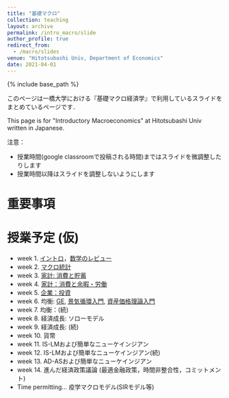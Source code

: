 ```yaml
---
title: "基礎マクロ"
collection: teaching
layout: archive
permalink: /intro_macro/slide
author_profile: true
redirect_from:
  - /macro/slides
venue: "Hitotsubashi Univ, Department of Economics"
date: 2021-04-01
---
```




{% include base_path %}


このページは一橋大学における『基礎マクロ経済学』で利用しているスライドをまとめているページです．

This page is for "Introductory Macroeconomics" at Hitotsubashi Univ written in Japanese.

注意：
* 授業時間(google classroomで投稿される時間)まではスライドを微調整したりします
* 授業時間以降はスライドを調整しないようにします

# 重要事項


# 授業予定 (仮)  

* week 1. [イントロ](https://masashihino.github.io/files/teaching/intro_macro/1intro/intro.pdf)，[数学のレビュー](https://masashihino.github.io/files/teaching/intro_macro/2math/math.pdf)   
* week 2. [マクロ統計](https://masashihino.github.io/files/teaching/intro_macro/3macro_stat/macro_stats.pdf)
* week 3. [家計: 消費と貯蓄](https://masashihino.github.io/files/teaching/intro_macro/4consumption/consumption_saving.pdf)
* week 4. [家計：消費と余暇・労働](https://masashihino.github.io/files/teaching/intro_macro/5labor/labor.pdf)
* week 5. [企業：投資](https://masashihino.github.io/files/teaching/intro_macro/6investment/investment.pdf)
* week 6. 均衡: [GE](https://masashihino.github.io/files/teaching/intro_macro/7GE/GE.pdf), [景気循環入門](https://masashihino.github.io/files/teaching/intro_macro/7GE/RBC.pdf), [資産価格理論入門](https://masashihino.github.io/files/teaching/intro_macro/7GE/AssetPricing.pdf)
* week 7. 均衡：(続)
* week 8. 経済成長: ソローモデル
* week 9. 経済成長: (続) 
* week 10. 貨幣 
* week 11. IS-LMおよび簡単なニューケインジアン
* week 12. IS-LMおよび簡単なニューケインジアン(続)
* week 13. AD-ASおよび簡単なニューケインジアン
* week 14. 進んだ経済政策議論 (最適金融政策，時間非整合性，コミットメント)
* Time permitting... 疫学マクロモデル(SIRモデル等)
 


